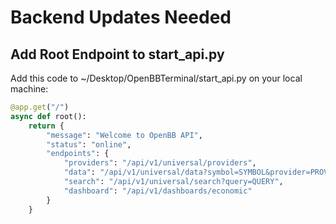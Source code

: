 # Backend Updates Needed

## Add Root Endpoint to start_api.py

Add this code to ~/Desktop/OpenBBTerminal/start_api.py on your local machine:

```python
@app.get("/")
async def root():
    return {
        "message": "Welcome to OpenBB API",
        "status": "online",
        "endpoints": {
            "providers": "/api/v1/universal/providers",
            "data": "/api/v1/universal/data?symbol=SYMBOL&provider=PROVIDER",
            "search": "/api/v1/universal/search?query=QUERY",
            "dashboard": "/api/v1/dashboards/economic"
        }
    }
